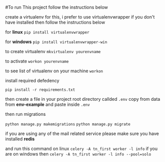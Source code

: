 #To run This project follow the instructions below

create a virtualenv for this, i prefer to use virtualenvwrapper
if you don't have installed then follow the instructions below

for **linux**
`pip install virtualenvwrapper`

for **windows**
`pip install virtualenvwrapper-win`

to create virtualenv
`mkvirtualenv yourenvname`

to activate
`workon yourenvname`

to see list of virtualenv on your machine
`workon`

install required defedency

```
pip install -r requirements.txt
```

then create a file in your project root directory callded `.env`
copy from data from **env-example** and paste inside `.env`

then run migrations

`python manage.py makemigrations`
`python manage.py migrate`

if you are using any of the mail related service please make sure
you have installed **redis**

and run this command on linux
`celery -A tn_first worker -l info`
if you are on windows then
`celery -A tn_first worker -l info --pool=solo`
